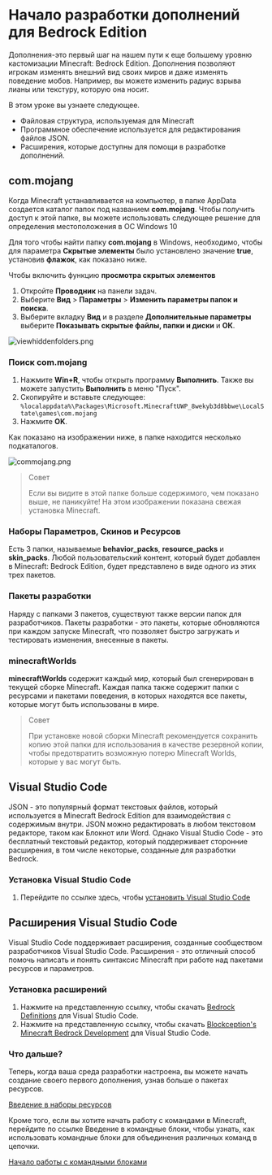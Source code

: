 # Начало разработки дополнений для Bedrock Edition

Дополнения-это первый шаг на нашем пути к еще большему уровню кастомизации Minecraft: Bedrock Edition. Дополнения
позволяют игрокам изменять внешний вид своих миров и даже изменять поведение мобов. Например, вы можете изменить радиус
взрыва лианы или текстуру, которую она носит.

В этом уроке вы узнаете следующее.

- Файловая структура, используемая для Minecraft
- Программное обеспечение используется для редактирования файлов JSON.
- Расширения, которые доступны для помощи в разработке дополнений.

## com.mojang

Когда Minecraft устанавливается на компьютер, в папке AppData создается каталог папок под названием **com.mojang**.
Чтобы получить доступ к этой папке, вы можете использовать следующее решение для определения местоположения в ОС Windows
10

Для того чтобы найти папку **com.mojang** в Windows, необходимо, чтобы для параметра **Скрытые элементы** было
установлено значение **true**, установив **флажок**, как показано ниже.

Чтобы включить функцию **просмотра скрытых элементов**

1. Откройте **Проводник** на панели задач.
2. Выберите **Вид** > **Параметры** > **Изменить параметры папок и поиска**.
3. Выберите вкладку **Вид** и в разделе **Дополнительные параметры** выберите **Показывать скрытые файлы, папки и
   диски** и **ОК**.

![viewhiddenfolders.png](https://docs.microsoft.com/ru-ru/minecraft/creator/documents/media/gettingstarted/viewhiddenfolders.png)

### Поиск com.mojang

1. Нажмите **Win+R**, чтобы открыть программу **Выполнить**. Также вы можете запустить **Выполнить** в меню "Пуск".
2. Скопируйте и вставьте
   следующее: `%localappdata%\Packages\Microsoft.MinecraftUWP_8wekyb3d8bbwe\LocalState\games\com.mojang`
3. Нажмите **OK**.

Как показано на изображении ниже, в папке находится несколько подкаталогов.

![commojang.png](https://docs.microsoft.com/ru-ru/minecraft/creator/documents/media/gettingstarted/commojang.png)

> Совет
>
> Если вы видите в этой папке больше содержимого, чем показано выше, не паникуйте! На этом изображении показана свежая установка Minecraft.

### Наборы Параметров, Скинов и Ресурсов

Есть 3 папки, называемые **behavior_packs**, **resource_packs** и **skin_packs**. Любой пользовательский контент,
который будет добавлен в Minecraft: Bedrock Edition, будет представлено в виде одного из этих трех пакетов.

### Пакеты разработки

Наряду с папками 3 пакетов, существуют также версии папок для разработчиков. Пакеты разработки - это пакеты, которые
обновляются при каждом запуске Minecraft, что позволяет быстро загружать и тестировать изменения, внесенные в пакеты.

### minecraftWorlds

**minecraftWorlds** содержит каждый мир, который был сгенерирован в текущей сборке Minecraft. Каждая папка также
содержит папки с ресурсами и пакетами поведения, в которых находятся все пакеты, которые могут быть использованы в мире.

> Совет
>
> При установке новой сборки Minecraft рекомендуется сохранить копию этой папки для использования в качестве резервной копии, чтобы предотвратить возможную потерю Minecraft Worlds, которые у вас могут быть.

## Visual Studio Code

JSON - это популярный формат текстовых файлов, который используется в Minecraft Bedrock Edition для взаимодействия с
содержимым внутри. JSON можно редактировать в любом текстовом редакторе, таком как Блокнот или Word. Однако Visual
Studio Code - это бесплатный текстовый редактор, который поддерживает сторонние расширения, в том числе некоторые,
созданные для разработки Bedrock.

### Установка Visual Studio Code

1. Перейдите по ссылке здесь, чтобы [установить Visual Studio Code](https://code.visualstudio.com/Download)

## Расширения Visual Studio Code

Visual Studio Code поддерживает расширения, созданные сообществом разработчиков Visual Studio Code. Расширения - это
отличный способ помочь написать и понять синтаксис Minecraft при работе над пакетами ресурсов и параметров.

### Установка расширений

1. Нажмите на представленную ссылку, чтобы
   скачать [Bedrock Definitions](https://marketplace.visualstudio.com/items?itemName=destruc7i0n.vscode-bedrock-definitions)
   для Visual Studio Code.
2. Нажмите на представленную ссылку, чтобы
   скачать [Blockception's Minecraft Bedrock Development](https://marketplace.visualstudio.com/items?itemName=BlockceptionLtd.blockceptionvscodeminecraftbedrockdevelopmentextension)
   для Visual Studio Code.

### Что дальше?

Теперь, когда ваша среда разработки настроена, вы можете начать создание своего первого дополнения, узнав больше о
пакетах ресурсов.

[Введение в наборы ресурсов](Introduction_to_Resource_Packs.md)

Кроме того, если вы хотите начать работу с командами в Minecraft, перейдите по ссылке Введение в командные блоки, чтобы
узнать, как использовать командные блоки для объединения различных команд в цепочки.

[Начало работы с командными блоками](../Commands_and_Command_Blocks/Getting_Started_with_Command_Blocks.md)
